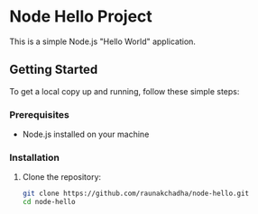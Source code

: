 # Node Hello Project

This is a simple Node.js "Hello World" application.

## Getting Started

To get a local copy up and running, follow these simple steps:

### Prerequisites

- Node.js installed on your machine

### Installation

1. Clone the repository:
   ```bash
   git clone https://github.com/raunakchadha/node-hello.git
   cd node-hello
